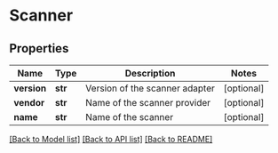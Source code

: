 # Scanner


## Properties
Name | Type | Description | Notes
------------ | ------------- | ------------- | -------------
**version** | **str** | Version of the scanner adapter | [optional] 
**vendor** | **str** | Name of the scanner provider | [optional] 
**name** | **str** | Name of the scanner | [optional] 

[[Back to Model list]](../README.md#documentation-for-models) [[Back to API list]](../README.md#documentation-for-api-endpoints) [[Back to README]](../README.md)


